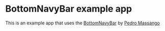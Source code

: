 # BottomNavyBar example app

This is an example app that uses the [BottomNavyBar]() by [Pedro Massango](https://github.com/pedromassango)
